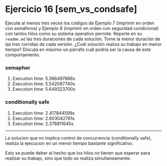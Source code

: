  # Ejercicio 16 [sem_vs_condsafe]

Ejecute al menos tres veces los códigos de Ejemplo 7 (imprimir en orden con semáforos) y Ejemplo 8 (imprimir en orden con seguridad condicional) con tantos hilos como su sistema operativo permite. Reporte en su `readme.md` las tres duraciones de cada solución. Tome la menor duración de las tres corridas de cada versión. ¿Cuál solución realiza su trabajo en menor tiempo? Discuta en máximo un párrafo cuál podría ser la causa de este comportamiento.

### semaphor

1. Execution time: 5.366497866s
2. Execution time: 5.542087740s
3. Execution time: 5.649323700s

### conditionally safe

1. Execution time: 2.417844599s
2. Execution time: 2.603042761s
3. Execution time: 2.378811645s

---

La solucion que no implica control de concurrencia (conditionally safe), realiza la ejecucion en un menor tiempo bastante significativo.

Esto se puede deber al hecho que los hilos no tienen que esperar para realizar su trabajo, sino que todo se realiza simultaneamente.